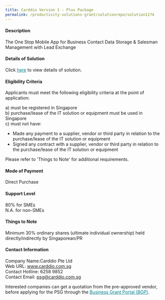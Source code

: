 ```yaml
---
title: Carddio Version 1 - Plus Package
permalink: /productivity-solutions-grant/solutionrepo/solution1174
---
```


#### Description

The One Stop Mobile App for Business Contact Data Storage & Salesman Management with Lead Exchange

#### Details of Solution

Click <a href='https://govassist.gobusiness.gov.sg/images/psg/Desensitised_Carddio_20190058_Annex_3_Part_2.pdf' style='color:#037e8a'>here</a> to view details of solution.

#### Eligibility Criteria

Applicants must meet the following eligibility criteria at the point of application:

a) must be registered in Singapore <br>
b) purchase/lease of the IT solution or equipment must be used in Singapore <br>
c) must not have:
- Made any payment to a supplier, vendor or third party in relation to the purchase/lease of the IT solution or equipment
- Signed any contract with a supplier, vendor or third party in relation to the purchase/lease of the IT solution or equipment

Please refer to 'Things to Note' for additional requirements.

#### Mode of Payment
Direct Purchase

#### Support Level
80% for SMEs <br>
N.A. for non-SMEs

#### Things to Note
Minimum 30% ordinary shares (ultimate individual ownership) held directly/indirectly by Singaporean/PR

#### Contact Information
Company Name:Carddio Pte Ltd <br>Web URL: www.carddio.com.sg <br>Contact Hotline: 6258 9852 <br>Contact Email: psg@carddio.com.sg<br>

Interested companies can get a quotation from the pre-approved vendor, before applying for the PSG through the <a target='_blank' style='color:#037e8a' href='https://www.businessgrants.gov.sg/'>Business Grant Portal (BGP)</a>.
